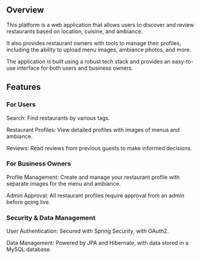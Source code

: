 ## Overview

This platform is a web application that allows users to discover and review restaurants based on location, cuisine, and ambiance. 

It also provides restaurant owners with tools to manage their profiles, including the ability to upload menu images, ambiance photos, and more. 

The application is built using a robust tech stack and provides an easy-to-use interface for both users and business owners.

## Features

### For Users

Search: Find restaurants by various tags.

Restaurant Profiles: View detailed profiles with images of menus and ambiance.

Reviews: Read reviews from previous guests to make informed decisions.

### For Business Owners

Profile Management: Create and manage your restaurant profile with separate images for the menu and ambiance.

Admin Approval: All restaurant profiles require approval from an admin before going live.

### Security & Data Management

User Authentication: Secured with Spring Security, with OAuth2.

Data Management: Powered by JPA and Hibernate, with data stored in a MySQL database.
